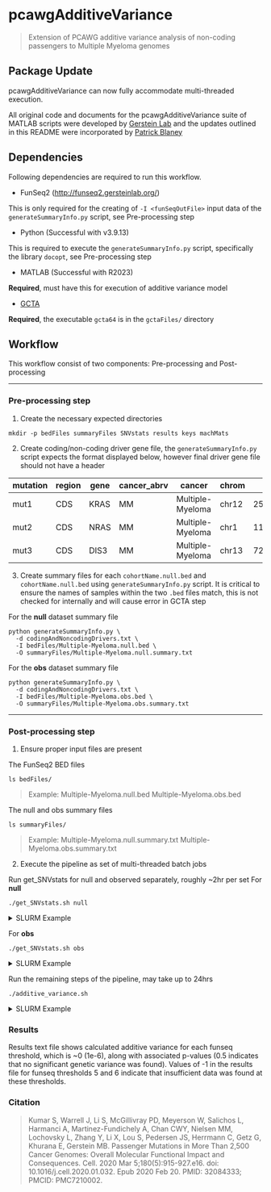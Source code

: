 # pcawgAdditiveVariance
>Extension of PCAWG additive variance analysis of non-coding passengers to Multiple Myeloma genomes

## Package Update 
pcawgAdditiveVariance can now fully accommodate multi-threaded execution.

All original code and documents for the pcawgAdditiveVariance suite of MATLAB scripts were developed
by [Gerstein Lab](https://github.com/gersteinlab/pcawgAdditiveVariance) and the updates
outlined in this README were incorporated by [Patrick
Blaney](https://github.com/pblaney/pcawgAdditiveVariance)

## Dependencies

Following dependencies are required to run this workflow.

* FunSeq2 (http://funseq2.gersteinlab.org/)

This is only required for the creating of `-I <funSeqOutFile>` input data of the `generateSummaryInfo.py` script, see Pre-processing step

* Python (Successful with v3.9.13)

This is required to execute the `generateSummaryInfo.py` script, specifically the library `docopt`, see Pre-processing step

* MATLAB (Successful with R2023)

**Required**, must have this for execution of additive variance model

* [GCTA](http://cnsgenomics.com/software/gcta/#Overview)

**Required**, the executable `gcta64` is in the `gctaFiles/` directory

## Workflow

This workflow consist of two components: Pre-processing and Post-processing

*******************

### Pre-processing step

1) Create the necessary expected directories

```
mkdir -p bedFiles summaryFiles SNVstats results keys machMats
```

2) Create coding/non-coding driver gene file, the `generateSummaryInfo.py` script expects the format displayed below, however final driver gene file should not have a header

| mutation | region | gene | cancer_abrv | cancer | chrom | start | end | strand | type |
| --- | --- | --- | --- | --- | --- | --- | --- | --- | --- |
| mut1 | CDS | KRAS | MM | Multiple-Myeloma | chr12 | 25205246 | 25250929 | - | snv |
| mut2 | CDS | NRAS | MM | Multiple-Myeloma | chr1 | 114704469 | 114716771 | - | snv |
| mut3 | CDS | DIS3 | MM | Multiple-Myeloma | chr13 | 72752169 | 72781900 | - | snv |


3) Create summary files for each `cohortName.null.bed` and `cohortName.null.bed` using `generateSummaryInfo.py` script. It is critical to ensure the names of samples within the two `.bed` files match, this is not checked for internally and will cause error in GCTA step

For the **null** dataset summary file
```
python generateSummaryInfo.py \
  -d codingAndNoncodingDrivers.txt \
  -I bedFiles/Multiple-Myeloma.null.bed \
  -O summaryFiles/Multiple-Myeloma.null.summary.txt
```

For the **obs** dataset summary file
```
python generateSummaryInfo.py \
  -d codingAndNoncodingDrivers.txt \
  -I bedFiles/Multiple-Myeloma.obs.bed \
  -O summaryFiles/Multiple-Myeloma.obs.summary.txt
```

*******************

### Post-processing step

1) Ensure proper input files are present

The FunSeq2 BED files
```
ls bedFiles/
```
>Example: Multiple-Myeloma.null.bed Multiple-Myeloma.obs.bed

The null and obs summary files
```
ls summaryFiles/
```
>Example: Multiple-Myeloma.null.summary.txt Multiple-Myeloma.obs.summary.txt

2) Execute the pipeline as set of multi-threaded batch jobs

Run get_SNVstats for null and observed separately, roughly ~2hr per set
For **null**
```
./get_SNVstats.sh null
```

<details>
<summary>SLURM Example</summary>
<br>

```
sbatch \
  --job-name=getSNVstats \
  --time=4:00:00 \
  --mem=24G \
  --cpus-per-task=6 \
  --wrap="./get_SNVstats.sh null"
```

</details>

For **obs**
```
./get_SNVstats.sh obs
```

<details>
<summary>SLURM Example</summary>
<br>

```
sbatch \
  --job-name=getSNVstats \
  --time=4:00:00 \
  --mem=24G \
  --cpus-per-task=6 \
  --wrap="./get_SNVstats.sh obs"
```

</details>

Run the remaining steps of the pipeline, may take up to 24hrs
```
./additive_variance.sh
```

<details>
<summary>SLURM Example</summary>
<br>

```
sbatch \
  --job-name=addVar \
  --time=36:00:00 \
  --mem=36G \
  --cpus-per-task=6 \
  --wrap="./additive_variance.sh"
```

</details>

### Results

Results text file shows calculated additive variance for each funseq threshold, which is ~0 (1e-6), along with associated p-values (0.5 indicates that no significant genetic variance was found).
Values of -1 in the results file for funseq thresholds 5 and 6 indicate that insufficient data was found at these thresholds.

### Citation
>Kumar S, Warrell J, Li S, McGillivray PD, Meyerson W, Salichos L, Harmanci A, Martinez-Fundichely A, Chan CWY, Nielsen MM, Lochovsky L, Zhang Y, Li X, Lou S, Pedersen JS, Herrmann C, Getz G, Khurana E, Gerstein MB. Passenger Mutations in More Than 2,500 Cancer Genomes: Overall Molecular Functional Impact and Consequences. Cell. 2020 Mar 5;180(5):915-927.e16. doi: 10.1016/j.cell.2020.01.032. Epub 2020 Feb 20. PMID: 32084333; PMCID: PMC7210002.

